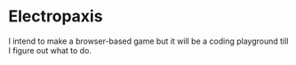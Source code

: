 # Electropaxis
I intend to make a browser-based game but it will be a coding playground till I figure out what to do.
